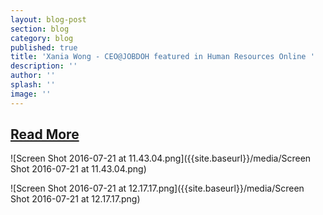 ```yaml
---
layout: blog-post
section: blog
category: blog
published: true
title: 'Xania Wong - CEO@JOBDOH featured in Human Resources Online '
description: ''
author: ''
splash: ''
image: ''
---
```


## [Read More](https://lnkd.in/fd_PMgq )

![Screen Shot 2016-07-21 at 11.43.04.png]({{site.baseurl}}/media/Screen Shot 2016-07-21 at 11.43.04.png)

![Screen Shot 2016-07-21 at 12.17.17.png]({{site.baseurl}}/media/Screen Shot 2016-07-21 at 12.17.17.png)
